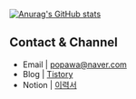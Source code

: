 [![Anurag's GitHub stats](https://github-readme-stats.vercel.app/api?username=popawaw)](https://github.com/anuraghazra/github-readme-stats)

## Contact & Channel

- Email | popawa@naver.com
- Blog | [Tistory](https://popawaw.tistory.com/)
- Notion | [이력서](https://www.notion.so/4675c7f6170f41349656a62ba4a38227)
